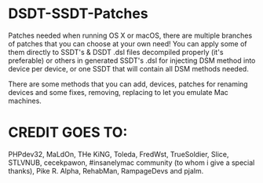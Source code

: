 # DSDT-SSDT-Patches
Patches needed when running OS X or macOS, there are multiple branches of patches that you can choose at your own need! You can apply some of them directly to SSDT's & DSDT .dsl files decompiled properly (it's preferable) or others in generated SSDT's .dsl for injecting DSM method into device per device, or one SSDT that will contain all DSM methods needed.

There are some methods that you can add, devices, patches for renaming devices and some fixes, removing, replacing to let you emulate Mac machines.

# CREDIT GOES TO:
PHPdev32, MaLdOn, THe KiNG, Toleda, FredWst, TrueSoldier, Slice, STLVNUB, cecekpawon, #insanelymac community (to whom i give  a special thanks), Pike R. Alpha, RehabMan, RampageDevs and pjalm. 

